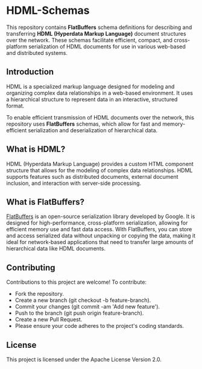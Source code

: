 # HDML-Schemas

This repository contains **FlatBuffers** schema definitions for describing and transferring **HDML (Hyperdata Markup Language)** document structures over the network. These schemas facilitate efficient, compact, and cross-platform serialization of HDML documents for use in various web-based and distributed systems.

## Introduction

HDML is a specialized markup language designed for modeling and organizing complex data relationships in a web-based environment. It uses a hierarchical structure to represent data in an interactive, structured format.

To enable efficient transmission of HDML documents over the network, this repository uses **FlatBuffers** schemas, which allow for fast and memory-efficient serialization and deserialization of hierarchical data.

## What is HDML?

HDML (Hyperdata Markup Language) provides a custom HTML component structure that allows for the modeling of complex data relationships. HDML supports features such as distributed documents, external document inclusion, and interaction with server-side processing.

## What is FlatBuffers?

[FlatBuffers](https://google.github.io/flatbuffers/) is an open-source serialization library developed by Google. It is designed for high-performance, cross-platform serialization, allowing for efficient memory use and fast data access. With FlatBuffers, you can store and access serialized data without unpacking or copying the data, making it ideal for network-based applications that need to transfer large amounts of hierarchical data like HDML documents.

## Contributing

Contributions to this project are welcome! To contribute:

- Fork the repository.
- Create a new branch (git checkout -b feature-branch).
- Commit your changes (git commit -am 'Add new feature').
- Push to the branch (git push origin feature-branch).
- Create a new Pull Request.
- Please ensure your code adheres to the project's coding standards.

## License

This project is licensed under the Apache License Version 2.0.